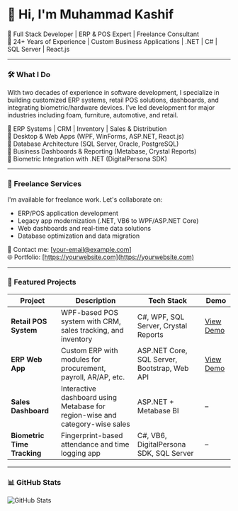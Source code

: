 # 👋 Hi, I'm Muhammad Kashif

🚀 Full Stack Developer | ERP & POS Expert | Freelance Consultant  
💼 24+ Years of Experience | Custom Business Applications | .NET | C# | SQL Server | React.js

---

### 🛠️ What I Do

With two decades of experience in software development, I specialize in building customized ERP systems, retail POS solutions, dashboards, and integrating biometric/hardware devices. I’ve led development for major industries including foam, furniture, automotive, and retail.

🔹 ERP Systems | CRM | Inventory | Sales & Distribution  
🔹 Desktop & Web Apps (WPF, WinForms, ASP.NET, React.js)  
🔹 Database Architecture (SQL Server, Oracle, PostgreSQL)  
🔹 Business Dashboards & Reporting (Metabase, Crystal Reports)  
🔹 Biometric Integration with .NET (DigitalPersona SDK)

---

### 💼 Freelance Services

I'm available for freelance work. Let's collaborate on:
- ERP/POS application development
- Legacy app modernization (.NET, VB6 to WPF/ASP.NET Core)
- Web dashboards and real-time data solutions
- Database optimization and data migration

📧 Contact me: [your-email@example.com]  
🌐 Portfolio: [https://yourwebsite.com](https://yourwebsite.com)

---

### 📌 Featured Projects

| Project | Description | Tech Stack | Demo |
|--------|-------------|------------|------|
| **Retail POS System** | WPF-based POS system with CRM, sales tracking, and inventory | C#, WPF, SQL Server, Crystal Reports | [View Demo](https://yourusername.github.io/retail-pos-app) |
| **ERP Web App** | Custom ERP with modules for procurement, payroll, AR/AP, etc. | ASP.NET Core, SQL Server, Bootstrap, Web API | [View Demo](https://yourusername.github.io/erp-web-app) |
| **Sales Dashboard** | Interactive dashboard using Metabase for region-wise and category-wise sales | ASP.NET + Metabase BI | – |
| **Biometric Time Tracking** | Fingerprint-based attendance and time logging app | C#, VB6, DigitalPersona SDK, SQL Server | – |

---

### 📊 GitHub Stats

![GitHub Stats](https://github-readme-stats.vercel.app/api?username=muhdkashif&show_icons=true&theme=radical)

